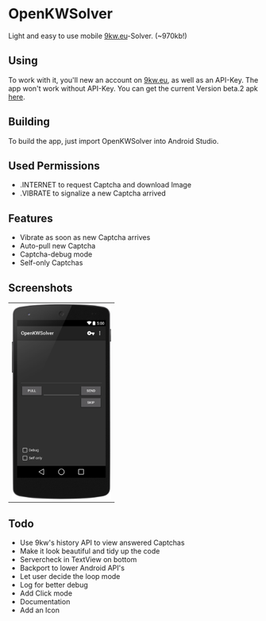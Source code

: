 OpenKWSolver
============

Light and easy to use mobile [9kw.eu](http://www.9kw.eu/)-Solver. (~970kb!)

Using
-----

To work with it, you'll new an account on [9kw.eu](http://www.9kw.eu/), as well as an API-Key.
The app won't work without API-Key. You can get the current Version beta.2 apk [here](https://github.com/dotWee/OpenKWSolver/releases/download/beta.2/app-release_SIGNED_beta-2.apk).

Building
--------

To build the app, just import OpenKWSolver into Android Studio.

Used Permissions
----------------

+ .INTERNET to request Captcha and download Image
+ .VIBRATE to signalize a new Captcha arrived

Features
--------

+ Vibrate as soon as new Captcha arrives
+ Auto-pull new Captcha
+ Captcha-debug mode
+ Self-only Captchas

Screenshots
-----------

<table sytle="border: 0px;">
<tr>
<td><img width="200px" src="Screenshot1.png" /></td>
</tr>
</table>

Todo
----

+ Use 9kw's history API to view answered Captchas
+ Make it look beautiful and tidy up the code
+ Servercheck in TextView on bottom
+ Backport to lower Android API's
+ Let user decide the loop mode
+ Log for better debug
+ Add Click mode
+ Documentation
+ Add an Icon